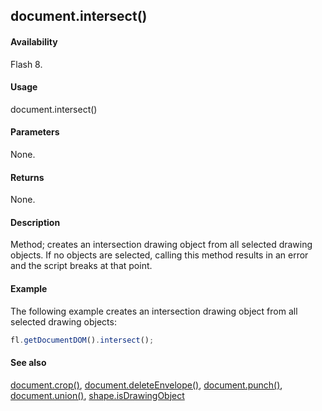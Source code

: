 ## document.intersect()

#### Availability

Flash 8.

#### Usage

document.intersect()

#### Parameters

None.

#### Returns

None.

#### Description

Method; creates an intersection drawing object from all selected drawing objects. If no objects are selected, calling this method results in an error and the script breaks at that point.

#### Example


The following example creates an intersection drawing object from all selected drawing objects:
```javascript
fl.getDocumentDOM().intersect();

```
#### See also

[document.crop()](../Document_object/docume37.md), [document.deleteEnvelope()](../Document_object/docume41.md), [document.punch()](../Document_object/docum230.md), [document.union()](../Document_object/docu6120.md), [shape.isDrawingObject](../Shape_object/shape6.md)
